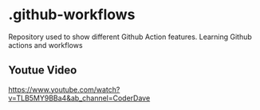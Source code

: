 # .github-workflows
Repository used to show different Github Action features. Learning Github actions and workflows
## Youtue Video 
https://www.youtube.com/watch?v=TLB5MY9BBa4&ab_channel=CoderDave
